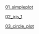 [01_simpleplot](https://colab.research.google.com/drive/1etYBIv96KXW5a2mEQplM4yyfZXBFrQLa?usp=sharing)

[02_iris_1](https://colab.research.google.com/drive/1vRG6N_LzvZs6HDUVQ8bq8zT6Qpb7axrd?usp=sharing)

[03_circle_plot](https://colab.research.google.com/drive/1OOAFdxIutHqNpzzBEAP895AMZ_yfaHFd?usp=sharing)

